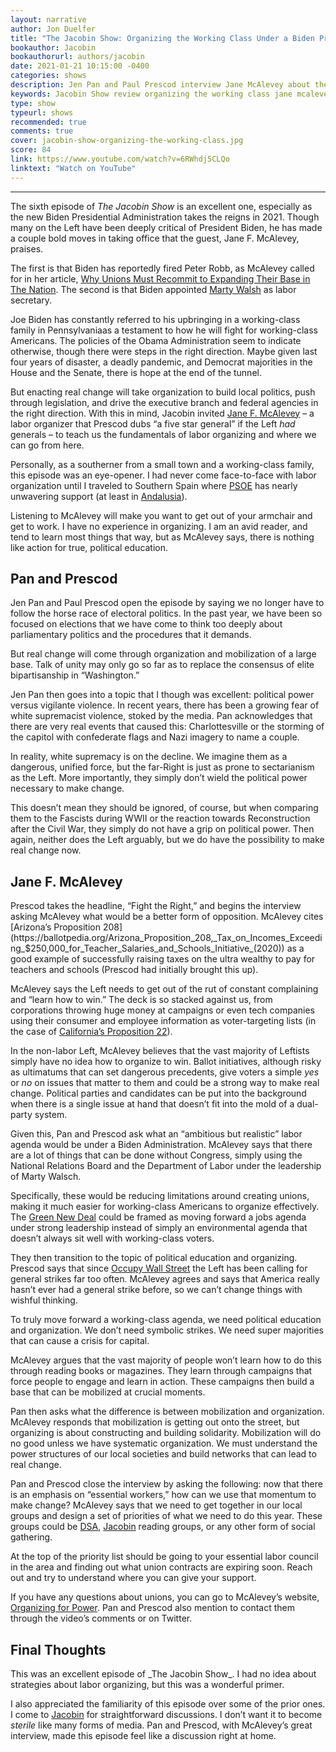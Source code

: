 ```yaml
---
layout: narrative
author: Jon Duelfer
title: "The Jacobin Show: Organizing the Working Class Under a Biden Presidency"
bookauthor: Jacobin
bookauthorurl: authors/jacobin
date: 2021-01-21 10:15:00 -0400
categories: shows
description: Jen Pan and Paul Prescod interview Jane McAlevey about the steps we can make to organize labor under the new Biden Administration. McAlevey gives a primer on working-class organization, her own experiences on the ground, and what might or might not work for the next four years.
keywords: Jacobin Show review organizing the working class jane mcalevey
type: show
typeurl: shows
recommended: true
comments: true
cover: jacobin-show-organizing-the-working-class.jpg
score: 84
link: https://www.youtube.com/watch?v=6RWhdj5CLQo
linktext: "Watch on YouTube"
---
```

<hr/>

The sixth episode of _The Jacobin Show_ is an excellent one, especially as the new Biden Presidential Administration takes the reigns in 2021. Though many on the Left have been deeply critical of President Biden, he has made a couple bold moves in taking office that the guest, Jane F. McAlevey, praises.

The first is that Biden has reportedly fired Peter Robb, as McAlevey called for in her article, [Why Unions Must Recommit to Expanding Their Base in The Nation](https://www.thenation.com/article/politics/biden-labor-unions-organizing/). The second is that Biden appointed [Marty Walsh](https://en.wikipedia.org/wiki/Marty_Walsh_(politician)) as labor secretary.

Joe Biden has constantly referred to his upbringing in a working-class family in Pennsylvaniaas a testament to how he will fight for working-class Americans. The policies of the Obama Administration seem to indicate otherwise, though there were steps in the right direction. Maybe given last four years of disaster, a deadly pandemic, and Democrat majorities in the House and the Senate, there is hope at the end of the tunnel.

But enacting real change will take organization to build local politics, push through legislation, and drive the executive branch  and federal agencies in the right direction. With this in mind, Jacobin invited [Jane F. McAlevey](https://en.wikipedia.org/wiki/Jane_McAlevey) – a labor organizer that Prescod dubs “a five star general” if the Left _had_ generals – to teach us the fundamentals of labor organizing and where we can go from here.

Personally, as a southerner from a small town and a working-class family, this episode was an eye-opener. I had never come face-to-face with labor organization until I traveled to Southern Spain where [PSOE](https://en.wikipedia.org/wiki/Spanish_Socialist_Workers%27_Party) has nearly unwavering support (at least in [Andalusia](https://en.wikipedia.org/wiki/Spanish_Socialist_Workers%27_Party_of_Andalusia)).

Listening to McAlevey will make you want to get out of your armchair and get to work. I have no experience in organizing. I am an avid reader, and tend to learn most things that way, but as McAlevey says, there is nothing like action for true, political education.

<h2><strong>Pan and Prescod</strong></h2>
Jen Pan and Paul Prescod open the episode by saying we no longer have to follow the horse race of electoral politics. In the past year, we have been so focused on elections that we have come to think too deeply about parliamentary politics and the procedures that it demands.

But real change will come through organization and mobilization of a large base. Talk of unity may only go so far as to replace the consensus of elite bipartisanship in “Washington.”

Jen Pan then goes into a topic that I though was excellent: political power versus vigilante violence. In recent years, there has been a growing fear of white supremacist violence, stoked by the media. Pan acknowledges that there are very real events that caused this: Charlottesville or the storming of the capitol with confederate flags and Nazi imagery to name a couple.

In reality, white supremacy is on the decline. We imagine them as a dangerous, unified force, but the far-Right is just as prone to sectarianism as the Left. More importantly, they simply don’t wield the political power necessary to make change.

This doesn’t mean they should be ignored, of course, but when comparing them to the Fascists during WWII or the reaction towards Reconstruction after the Civil War, they simply do not have a grip on political power. Then again, neither does the Left arguably, but we do have the possibility to make real change now.

<h2><strong>Jane F. McAlevey</strong></h2>
Prescod takes the headline, “Fight the Right,” and begins the interview asking McAlevey what would be a better form of opposition. McAlevey cites [Arizona’s Proposition 208](https://ballotpedia.org/Arizona_Proposition_208,_Tax_on_Incomes_Exceeding_$250,000_for_Teacher_Salaries_and_Schools_Initiative_(2020)) as a good example of successfully raising taxes on the ultra wealthy to pay for teachers and schools (Prescod had initially brought this up).

McAlevey says the Left needs to get out of the rut of constant complaining and “learn how to win.” The deck is so stacked against us, from corporations throwing huge money at campaigns or even tech companies using their consumer and employee information as voter-targeting lists (in the case of [California’s Proposition 22](https://en.wikipedia.org/wiki/2020_California_Proposition_22)).

In the non-labor Left, McAlevey believes that the vast majority of Leftists simply have no idea how to organize to win. Ballot initiatives, although risky as ultimatums that can set dangerous precedents, give voters a simple _yes_ or _no_ on issues that matter to them and could be a strong way to make real change. Political parties and candidates can be put into the background when there is a single issue at hand that doesn’t fit into the mold of a dual-party system.

Given this, Pan and Prescod ask what an “ambitious but realistic” labor agenda would be under a Biden Administration. McAlevey says that there are a lot of things that can be done without Congress, simply using the National Relations Board and the Department of Labor under the leadership of Marty Walsch. 

Specifically, these would be reducing limitations around creating unions, making it much easier for working-class Americans to organize effectively. The [Green New Deal](https://en.wikipedia.org/wiki/Green_New_Deal) could be framed as moving forward a jobs agenda under strong leadership instead of simply an environmental agenda that doesn’t always sit well with working-class voters.

They then transition to the topic of political education and organizing. Prescod says that since [Occupy Wall Street](https://en.wikipedia.org/wiki/Occupy_Wall_Street) the Left has been calling for general strikes far too often. McAlevey agrees and says that America really hasn’t ever had a general strike before, so we can’t change things with wishful thinking.

To truly move forward a working-class agenda, we need political education and organization. We don’t need symbolic strikes. We need super majorities that can cause a crisis for capital.

McAlevey argues that the vast majority of people won’t learn how to do this through reading books or magazines. They learn through campaigns that force people to engage and learn in action. These campaigns then build a base that can be mobilized at crucial moments.

Pan then asks what the difference is between mobilization and organization. McAlevey responds that mobilization is getting out onto the street, but organizing is about constructing and building solidarity. Mobilization will do no good unless we have systematic organization. We must understand the power structures of our local societies and build networks that can lead to real change.

Pan and Prescod close the interview by asking the following: now that there is an emphasis on “essential workers,” how can we use that momentum to make change? McAlevey says that we need to get together in our local groups and design a set of priorities of what we need to do this year. These groups could be [DSA](https://www.dsausa.org/), [Jacobin](https://jacobinmag.com/) reading groups, or any other form of social gathering.

At the top of the priority list should be going to your essential labor council in the area and finding out what union contracts are expiring soon. Reach out and try to understand where you can give your support.

If you have any questions about unions, you can go to McAlevey’s website, [Organizing for Power](https://www.rosalux.de/en/o4p). Pan and Prescod also mention to contact them through the video’s comments or on Twitter. 

<h2><strong>Final Thoughts</strong></h2>
This was an excellent episode of _The Jacobin Show_. I had no idea about strategies about labor organizing, but this was a wonderful primer.

I also appreciated the familiarity of this episode over some of the prior ones. I come to [Jacobin](https://jacobinmag.com/) for straightforward discussions. I don’t want it to become _sterile_ like many forms of media. Pan and Prescod, with McAlevey’s great interview, made this episode feel like a discussion right at home.

